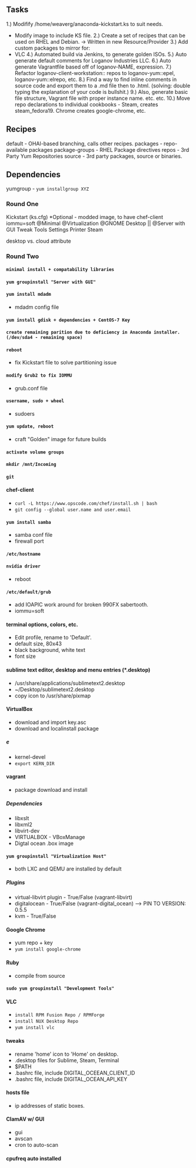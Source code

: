 Tasks
-----
1.) Modifify /home/weaverg/anaconda-kickstart.ks to suit needs.
* Modify image to include KS file.
2.) Create a set of recipes that can be used on RHEL and Debian. -> Written in new Resource/Provider
3.) Add custom packages to mirror for:
* VLC
4.) Automated build via Jenkins, to generate golden ISOs.
5.) Auto generate default comments for Loganov Industries LLC.
6.) Auto generate Vagrantfile based off of loganov-NAME, expression. 
7.) Refactor loganov-client-workstation:: repos to loganov-yum::epel, loganov-yum::elrepo, etc.
8.) Find a way to find inline comments in source code and export them to a .md file then to .html. (solving: double typing the explanation of your code is bullshit.)
9.) Also, generate basic file structure, Vagrant file with proper instance name. etc. etc.
10.) Move repo declarations to individual cookbooks - Steam, creates steam_fedora19. Chrome creates google-chrome, etc.

Recipes
-------
default        - OHAI-based branching, calls other recipes.
packages       - repo-available packages
package-groups - RHEL Package directives
repos          - 3rd Party Yum Repositories
source         - 3rd party packages, source or binaries.

Dependencies
------------
yumgroup - `yum installgroup XYZ`


### Round One

Kickstart (ks.cfg)
  *Optional - modded image, to have chef-client
iommu=soft
@Minimal
@Virtualization
@GNOME Desktop || @Server with GUI
Tweak Tools Settings
Printer
Steam

desktop vs. cloud attribute

### Round Two

#### `minimal install + compatability libraries`

#### `yum groupinstall "Server with GUI"`

#### `yum install mdadm`
* mdadm config file

#### `yum install gdisk + dependencies + CentOS-7 Key`
#### `create remaining parition due to deficiency in Anaconda installer. (/dev/sda4 - remaining space)`
#### `reboot`
* fix Kickstart file to solve partitioning issue

#### `modify Grub2 to fix IOMMU`
* grub.conf file

#### `username, sudo + wheel`
* sudoers


#### `yum update, reboot`
* craft "Golden" image for future builds

#### `activate volume groups` 

#### `mkdir /mnt/Incoming`

#### `git`

#### chef-client
* `curl -L https://www.opscode.com/chef/install.sh | bash`
* `git config --global user.name and user.email`

#### `yum install samba`
* samba conf file
* firewall port

#### `/etc/hostname`

#### `nvidia driver`
* reboot

#### `/etc/default/grub`
* add IOAPIC work around for broken 990FX sabertooth.
* iommu=soft

#### terminal options, colors, etc.
* Edit profile, rename to 'Default'.
* default size, 80x43
* black background, white text
* font size

#### sublime text editor, desktop and menu entries (*.desktop)
* /usr/share/applications/sublimetext2.desktop
* ~/Desktop/sublimetext2.desktop
* copy icon to /usr/share/pixmap

#### VirtualBox
* download and import key.asc
* download and localinstall package

##### e 
* kernel-devel
* `export KERN_DIR`

#### vagrant
* package download and install

##### Dependencies
* libxslt
* libxml2
* libvirt-dev
* VIRTUALBOX - VBoxManage
* Digtal ocean .box image

#### `yum groupinstall "Virtualization Host"`
* both LXC and QEMU are installed by default

##### Plugins
* virtual-libvirt plugin - True/False (vagrant-libvirt)
* digitalocean - True/False (vagrant-digital_ocean) --> PIN TO VERSION: 0.5.5
* kvm - True/False

#### Google Chrome
* yum repo + key
* `yum install google-chrome`

#### Ruby
* compile from source

#### `sudo yum groupinstall "Development Tools"`

#### VLC
* `install RPM Fusion Repo / RPMForge`
* `install NUX Desktop Repo`
*  `yum install vlc`


#### tweaks
* rename 'home' icon to 'Home' on desktop. 
* .desktop files for Sublime, Steam, Terminal
* $PATH
* .bashrc file, include DIGITAL_OCEEAN_CLIENT_ID
* .bashrc file, include DIGITAL_OCEAN_API_KEY

#### hosts file
* ip addresses of static boxes.

#### ClamAV w/ GUI
* gui
* avscan
* cron to auto-scan

#### cpufreq auto installed